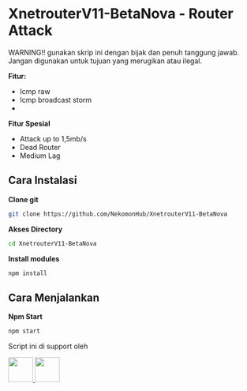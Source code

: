 # XnetrouterV11-BetaNova - Router Attack
<p>
  WARNING!! gunakan skrip ini dengan bijak dan penuh tanggung jawab. Jangan digunakan untuk tujuan yang merugikan atau ilegal.
</p>

**Fitur:**
- Icmp raw
- Icmp broadcast storm
- 
**Fitur Spesial**
- Attack up to 1,5mb/s
- Dead Router
- Medium Lag
  
## Cara Instalasi
**Clone git**
```bash
git clone https://github.com/NekomonHub/XnetrouterV11-BetaNova
```
**Akses Directory**
```bash
cd XnetrouterV11-BetaNova
```
**Install modules**
```bash
npm install
```
## Cara Menjalankan
**Npm Start**
```bash
npm start
```
<p>Script ini di support oleh</p>
<p>
  <a href="https://nodejs.org/" target="_blank">
    <img src="https://cdn-icons-png.flaticon.com/512/919/919825.png" width="50" />
  </a>
  <a href="https://www.javascript.com/" target="_blank">
    <img src="https://cdn-icons-png.flaticon.com/512/919/919828.png" width="50" />
  </a>
</p>
